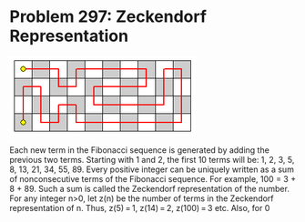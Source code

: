 # Problem 297: Zeckendorf Representation

![p297](img/297.gif)

Each new term in the Fibonacci sequence is generated by adding the
previous two terms. Starting with 1 and 2, the first 10 terms will be:
1, 2, 3, 5, 8, 13, 21, 34, 55, 89. Every positive integer can be
uniquely written as a sum of nonconsecutive terms of the Fibonacci
sequence. For example, 100 = 3 + 8 + 89. Such a sum is called the
Zeckendorf representation of the number. For any integer n&gt;0, let
z(n) be the number of terms in the Zeckendorf representation of n. Thus,
z(5) = 1, z(14) = 2, z(100) = 3 etc. Also, for 0